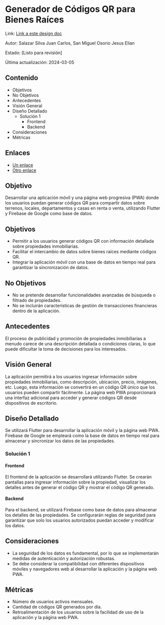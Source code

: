 # Generador de Códigos QR para Bienes Raíces

Link: [Link a este design doc](#)

Autor: Salazar Silva Juan Carlos, San Miguel Osorio Jesus Elian

Estado: [Listo para revisión]

Última actualización: 2024-03-05

## Contenido

- Objetivos
- No Objetivos
- Antecedentes
- Visión General
- Diseño Detallado
  - Solución 1
    - Frontend
    - Backend
- Consideraciones
- Métricas

## Enlaces

- [Un enlace](#)
- [Otro enlace](#)

## Objetivo

Desarrollar una aplicación móvil y una página web progresiva (PWA) donde los usuarios puedan generar códigos QR para compartir datos sobre terrenos, locales, departamentos y casas en renta o venta, utilizando Flutter y Firebase de Google como base de datos.

## Objetivos

- Permitir a los usuarios generar códigos QR con información detallada sobre propiedades inmobiliarias.
- Facilitar el intercambio de datos sobre bienes raíces mediante códigos QR.
- Integrar la aplicación móvil con una base de datos en tiempo real para garantizar la sincronización de datos.

## No Objetivos

- No se pretende desarrollar funcionalidades avanzadas de búsqueda o filtrado de propiedades.
- No se incluirán características de gestión de transacciones financieras dentro de la aplicación.

## Antecedentes

El proceso de publicidad y promoción de propiedades inmobiliarias a menudo carece de una descripción detallada o condiciones claras, lo que puede dificultar la toma de decisiones para los interesados.

## Visión General

La aplicación permitirá a los usuarios ingresar información sobre propiedades inmobiliarias, como descripción, ubicación, precio, imágenes, etc. Luego, esta información se convertirá en un código QR único que los usuarios pueden compartir fácilmente. La página web PWA proporcionará una interfaz adicional para acceder y generar códigos QR desde dispositivos de escritorio.

## Diseño Detallado

Se utilizará Flutter para desarrollar la aplicación móvil y la página web PWA. Firebase de Google se empleará como la base de datos en tiempo real para almacenar y sincronizar los datos de las propiedades.

### Solución 1

#### Frontend

El frontend de la aplicación se desarrollará utilizando Flutter. Se crearán pantallas para ingresar información sobre la propiedad, visualizar los detalles antes de generar el código QR y mostrar el código QR generado.

#### Backend

Para el backend, se utilizará Firebase como base de datos para almacenar los detalles de las propiedades. Se configurarán reglas de seguridad para garantizar que solo los usuarios autorizados puedan acceder y modificar los datos.

## Consideraciones

- La seguridad de los datos es fundamental, por lo que se implementarán medidas de autenticación y autorización robustas.
- Se debe considerar la compatibilidad con diferentes dispositivos móviles y navegadores web al desarrollar la aplicación y la página web PWA.

## Métricas

- Número de usuarios activos mensuales.
- Cantidad de códigos QR generados por día.
- Retroalimentación de los usuarios sobre la facilidad de uso de la aplicación y la página web PWA.
